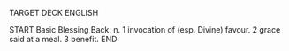 TARGET DECK
ENGLISH

START
Basic
Blessing
Back: n. 1 invocation of (esp. Divine) favour. 2 grace said at a meal. 3 benefit.
END
